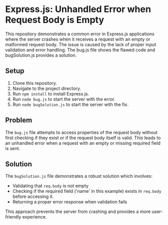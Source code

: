 # Express.js: Unhandled Error when Request Body is Empty

This repository demonstrates a common error in Express.js applications where the server crashes when it receives a request with an empty or malformed request body.  The issue is caused by the lack of proper input validation and error handling. The bug.js file shows the flawed code and bugSolution.js provides a solution.

## Setup

1. Clone this repository.
2. Navigate to the project directory.
3. Run `npm install` to install Express.js.
4. Run `node bug.js` to start the server with the error.
5. Run `node bugSolution.js` to start the server with the fix.

## Problem

The `bug.js` file attempts to access properties of the request body without first checking if they exist or if the request body itself is valid.  This leads to an unhandled error when a request with an empty or missing required field is sent.

## Solution

The `bugSolution.js` file demonstrates a robust solution which involves:

* Validating that `req.body` is not empty
* Checking if the required field ('name' in this example) exists in `req.body` before accessing it.
* Returning a proper error response when validation fails

This approach prevents the server from crashing and provides a more user-friendly experience.
